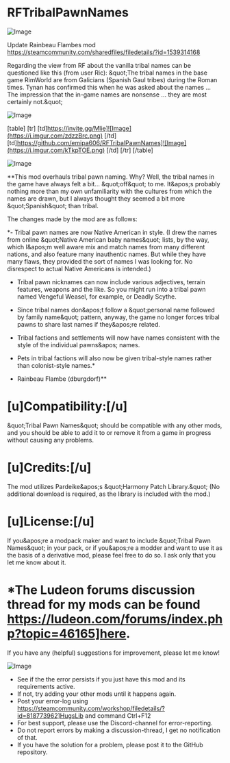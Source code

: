 # RFTribalPawnNames

![Image](https://i.imgur.com/WAEzk68.png)

Update Rainbeau Flambes mod
https://steamcommunity.com/sharedfiles/filedetails/?id=1539314168

Regarding the view from RF about the vanilla tribal names can be questioned like this (from user Ric):
&amp;quot;The tribal names in the base game RimWorld are from Galicians (Spanish Gaul tribes) during the Roman times. Tynan has confirmed this when he was asked about the names ... The impression that the in-game names are nonsense ... they are most certainly not.&amp;quot;

![Image](https://i.imgur.com/7Gzt3Rg.png)


[table]
	[tr]
		[td]https://invite.gg/Mlie]![Image](https://i.imgur.com/zdzzBrc.png)
[/td]
		[td]https://github.com/emipa606/RFTribalPawnNames]![Image](https://i.imgur.com/kTkpTOE.png)
[/td]
	[/tr]
[/table]
	
![Image](https://i.imgur.com/NOW7jU1.png)


**This mod overhauls tribal pawn naming. Why? Well, the tribal names in the game have always felt a bit... &amp;quot;off&amp;quot; to me. It&amp;apos;s probably nothing more than my own unfamiliarity with the cultures from which the names are drawn, but I always thought they seemed a bit more &amp;quot;Spanish&amp;quot; than tribal.

The changes made by the mod are as follows:
	
*- Tribal pawn names are now Native American in style. (I drew the names from online &amp;quot;Native American baby names&amp;quot; lists, by the way, which I&amp;apos;m well aware mix and match names from many different nations, and also feature many inauthentic names. But while they have many flaws, they provided the sort of names I was looking for. No disrespect to actual Native Americans is intended.)

- Tribal pawn nicknames can now include various adjectives, terrain features, weapons and the like. So you might run into a tribal pawn named Vengeful Weasel, for example, or Deadly Scythe.

- Since tribal names don&amp;apos;t follow a &amp;quot;personal name followed by family name&amp;quot; pattern, anyway, the game no longer forces tribal pawns to share last names if they&amp;apos;re related.

- Tribal factions and settlements will now have names consistent with the style of the individual pawns&amp;apos; names.

- Pets in tribal factions will also now be given tribal-style names rather than colonist-style names.*

- Rainbeau Flambe (dburgdorf)**

# **[u]Compatibility:[/u]**


&amp;quot;Tribal Pawn Names&amp;quot; should be compatible with any other mods, and you should be able to add it to or remove it from a game in progress without causing any problems.

# **[u]Credits:[/u]**


The mod utilizes Pardeike&amp;apos;s &amp;quot;Harmony Patch Library.&amp;quot; (No additional download is required, as the library is included with the mod.)

# **[u]License:[/u]**


If you&amp;apos;re a modpack maker and want to include &amp;quot;Tribal Pawn Names&amp;quot; in your pack, or if you&amp;apos;re a modder and want to use it as the basis of a derivative mod, please feel free to do so. I ask only that you let me know about it. 

# *The Ludeon forums discussion thread for my mods can be found https://ludeon.com/forums/index.php?topic=46165]here.

If you have any (helpful) suggestions for improvement, please let me know!


![Image](https://i.imgur.com/Rs6T6cr.png)



-  See if the the error persists if you just have this mod and its requirements active.
-  If not, try adding your other mods until it happens again.
-  Post your error-log using https://steamcommunity.com/workshop/filedetails/?id=818773962]HugsLib and command Ctrl+F12
-  For best support, please use the Discord-channel for error-reporting.
-  Do not report errors by making a discussion-thread, I get no notification of that.
-  If you have the solution for a problem, please post it to the GitHub repository.




